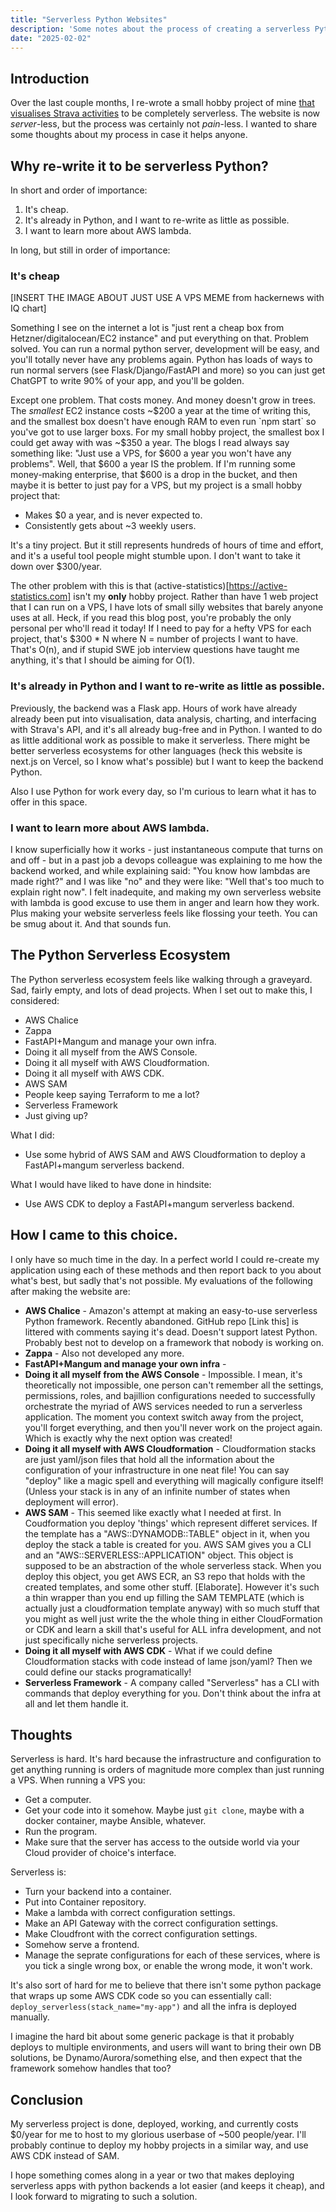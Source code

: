 ```yaml
---
title: "Serverless Python Websites"
description: 'Some notes about the process of creating a serverless Python website'
date: "2025-02-02"
---
```


## Introduction

Over the last couple months, I re-wrote a small hobby project of mine [that visualises Strava activities](https://active-statistics.com) to be completely serverless. The website is now _server_-less, but the process was certainly not _pain_-less. I wanted to share some thoughts about my process in case it helps anyone.

## Why re-write it to be serverless Python?

In short and order of importance:

1. It's cheap.
2. It's already in Python, and I want to re-write as little as possible.
3. I want to learn more about AWS lambda.

In long, but still in order of importance:

### It's cheap

[INSERT THE IMAGE ABOUT JUST USE A VPS MEME from hackernews with IQ chart]

Something I see on the internet a lot is "just rent a cheap box from Hetzner/digitalocean/EC2 instance" and put everything on that. Problem solved. You can run a normal python server, development will be easy, and you'll totally never have any problems again. Python has loads of ways to run normal servers (see Flask/Django/FastAPI and more) so you can just get ChatGPT to write 90% of your app, and you'll be golden.

Except one problem. That costs money. And money doesn't grow in trees. The _smallest_ EC2 instance costs ~$200 a year at the time of writing this, and the smallest box doesn't have enough RAM to even run `npm start` so you've got to use larger boxs. For my small hobby project, the smallest box I could get away with was ~$350 a year. The blogs I read always say something like: "Just use a VPS, for $600 a year you won't have any problems". Well, that $600 a year IS the problem. If I'm running some money-making enterprise, that $600 is a drop in the bucket, and then maybe it is better to just pay for a VPS, but my project is a small hobby project that:

* Makes $0 a year, and is never expected to.
* Consistently gets about ~3 weekly users.

It's a tiny project. But it still represents hundreds of hours of time and effort, and it's a useful tool people might stumble upon. I don't want to take it down over $300/year.

The other problem with this is that (active-statistics)[https://active-statistics.com] isn't my **only** hobby project. Rather than have 1 web project that I can run on a VPS, I have lots of small silly websites that barely anyone uses at all. Heck, if you read this blog post, you're probably the only personal per who'll read it today! If I need to pay for a hefty VPS for each project, that's $300 * N where N = number of projects I want to have. That's O(n), and if stupid SWE job interview questions have taught me anything, it's that I should be aiming for O(1).

### It's already in Python and I want to re-write as little as possible.

Previously, the backend was a Flask app. Hours of work have already already been put into visualisation, data analysis, charting, and interfacing with Strava's API, and it's all already bug-free and in Python. I wanted to do as little additional work as possible to make it serverless. There might be better serverless ecosystems for other languages (heck this website is next.js on Vercel, so I know what's possible) but I want to keep the backend Python.

Also I use Python for work every day, so I'm curious to learn what it has to offer in this space.

### I want to learn more about AWS lambda.

I know superficially how it works - just instantaneous compute that turns on and off - but in a past job a devops colleague was explaining to me how the backend worked, and while explaining said: "You know how lambdas are made right?" and I was like "no" and they were like: "Well that's too much to explain right now". I felt inadequite, and making my own serverless website with lambda is good excuse to use them in anger and learn how they work. Plus making your website serverless feels like flossing your teeth. You can be smug about it. And that sounds fun.

## The Python Serverless Ecosystem

The Python serverless ecosystem feels like walking through a graveyard. Sad, fairly empty, and lots of dead projects. When I set out to make this, I considered:

* AWS Chalice
* Zappa
* FastAPI+Mangum and manage your own infra.
* Doing it all myself from the AWS Console.
* Doing it all myself with AWS Cloudformation.
* Doing it all myself with AWS CDK.
* AWS SAM
* People keep saying Terraform to me a lot?
* Serverless Framework
* Just giving up?

What I did:

* Use some hybrid of AWS SAM and AWS Cloudformation to deploy a FastAPI+mangum serverless backend.

What I would have liked to have done in hindsite:

* Use AWS CDK to deploy a FastAPI+mangum serverless backend.

## How I came to this choice.

I only have so much time in the day. In a perfect world I could re-create my application using each of these methods and then report back to you about what's best, but sadly that's not possible. My evaluations of the following after making the website are:

* **AWS Chalice** - Amazon's attempt at making an easy-to-use serverless Python framework. Recently abandoned. GitHub repo [Link this] is littered with comments saying it's dead. Doesn't support latest Python. Probably best not to develop on a framework that nobody is working on.
* **Zappa** - Also not developed any more.
* **FastAPI+Mangum and manage your own infra** - 
* **Doing it all myself from the AWS Console** - Impossible. I mean, it's theoretically not impossible, one person can't remember all the settings, permissions, roles, and bajillion configurations needed to successfully orchestrate the myriad of AWS services needed to run a serverless application. The moment you context switch away from the project, you'll forget everything, and then you'll never work on the project again. Which is exactly why the next option was created!
* **Doing it all myself with AWS Cloudformation** - Cloudformation stacks are just yaml/json files that hold all the information about the configuration of your infrastructure in one neat file! You can say "deploy" like a magic spell and everything will magically configure itself! (Unless your stack is in any of an infinite number of states when deployment will error).
* **AWS SAM** - This seemed like exactly what I needed at first. In Coudformation you deploy 'things' which represent differet services. If the template has a "AWS::DYNAMODB::TABLE" object in it, when you deploy the stack a table is created for you. AWS SAM gives you a CLI and an "AWS::SERVERLESS::APPLICATION" object. This object is supposed to be an abstraction of the whole serverless stack. When you deploy this object, you get AWS ECR, an S3 repo that holds with the created templates, and some other stuff. [Elaborate]. However it's such a thin wrapper than you end up filling the SAM TEMPLATE (which is actually just a cloudformation template anyway) with so much stuff that you might as well just write the the whole thing in either CloudFormation or CDK and learn a skill that's useful for ALL infra development, and not just specifically niche serverless projects.
* **Doing it all myself with AWS CDK** - What if we could define Cloudformation stacks with code instead of lame json/yaml? Then we could define our stacks programatically!
* **Serverless Framework** - A company called "Serverless" has a CLI with commands that deploy everything for you. Don't think about the infra at all and let them handle it.

## Thoughts

Serverless is hard. It's hard because the infrastructure and configuration to get anything running is orders of magnitude more complex than just running a VPS. When running a VPS you:

* Get a computer.
* Get your code into it somehow. Maybe just `git clone`, maybe with a docker container, maybe Ansible, whatever.
* Run the program.
* Make sure that the server has access to the outside world via your Cloud provider of choice's interface.

Serverless is:

* Turn your backend into a container.
* Put into Container repository.
* Make a lambda with correct configuration settings.
* Make an API Gateway with the correct configuration settings.
* Make Cloudfront with the correct configuration settings.
* Somehow serve a frontend.
* Manage the seprate configurations for each of these services, where is you tick a single wrong box, or enable the wrong mode, it won't work.

It's also sort of hard for me to believe that there isn't some python package that wraps up some AWS CDK code so you can essentially call: `deploy_serverless(stack_name="my-app")` and all the infra is deployed manually.

I imagine the hard bit about some generic package is that it probably deploys to multiple environments, and users will want to bring their own DB solutions, be Dynamo/Aurora/something else, and then expect that the framework somehow handles that too?

## Conclusion

My serverless project is done, deployed, working, and currently costs $0/year for me to host to my glorious userbase of ~500 people/year. I'll probably continue to deploy my hobby projects in a similar way, and use AWS CDK instead of SAM.

I hope something comes along in a year or two that makes deploying serverless apps with python backends a lot easier (and keeps it cheap), and I look forward to migrating to such a solution.